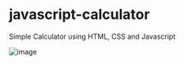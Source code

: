 # javascript-calculator
Simple Calculator using HTML, CSS and Javascript

![image](https://user-images.githubusercontent.com/84715134/185456806-0af21d1b-8119-43cf-ae4d-542e5928282d.png)

